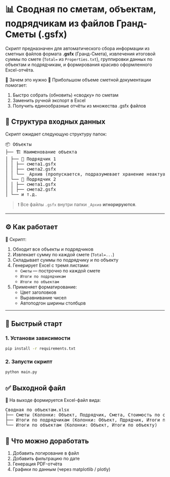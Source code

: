 # 📊 Сводная по сметам, объектам, подрядчикам из файлов Гранд-Сметы (.gsfx)

Скрипт предназначен для автоматического сбора информации из сметных файлов формата **.gsfx** (Гранд-Смета), извлечения итоговой суммы по смете (`Total=` из `Properties.txt`), группировки данных по объектам и подрядчикам, и формирования красиво оформленного Excel-отчёта.

🧠 Зачем это нужно
📌 Прибольшом объеме сметной документации помогает:

1. Быстро собрать (обновить) «сводку» по сметам
2. Заменить ручной экспорт в Excel
3. Получить единообразные отчёты из множества .gsfx файлов

## 📁 Структура входных данных

Скрипт ожидает следующую структуру папок:
<pre>📦 Объекты
├── 🏗 Наименование объекта
│ ├── 👷 Подрядчик 1
│ │ ├── смета1.gsfx
│ │ ├── смета2.gsfx
│ │ └── _Архив (пропускается, подразумевает хранение неактуальных данных)
│ └── 👷 Подрядчик 2
│ │ ├── смета1.gsfx
│ │ ├── смета2.gsfx
│ └── и т.д.</pre>

> ❗ Все файлы `.gsfx` внутри папки `_Архив` **игнорируются**.

---

## ⚙️ Как работает

🔁 Скрипт:
1. Обходит все объекты и подрядчиков
2. Извлекает сумму по каждой смете (`Total=...`)
3. Складывает суммы по подрядчику и по объекту
4. Генерирует Excel с тремя листами:
   - `Сметы` — построчно по каждой смете
   - `Итоги по подрядчикам`
   - `Итоги по объектам`
5. Применяет форматирование:
   - Цвет заголовков
   - Выравнивание чисел
   - Автоподгон ширины столбцов

---

## 🚀 Быстрый старт

### 1. Установи зависимости
```bash
pip install -r requirements.txt
```

### 2. Запусти скрипт
```bash
python main.py
```

## ✅ Выходной файл
🎯 На выходе формируется Excel-файл вида:
<pre>Сводная по объектам.xlsx
├── Сметы (Колонки: Объект, Подрядчик, Смета, Стоимость по смете)
├── Итоги по подрядчикам (Колонки: Объект, Пдрядчик, Итоги по подрядчику)
└── Итоги по объектам (Колонки: Объект, Итоги по объекту)</pre>

## 🔧 Что можно доработать
1. Добавить логирование в файл
2. Добавить фильтрацию по дате
3. Генерация PDF-отчёта
4. Графики по данным (через matplotlib / plotly)
